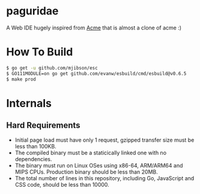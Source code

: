# paguridae

A Web IDE hugely inspired from [Acme](http://acme.cat-v.org/) that is almost a clone of acme :)

# How To Build

```bash
$ go get -u github.com/mjibson/esc
$ GO111MODULE=on go get github.com/evanw/esbuild/cmd/esbuild@v0.6.5
$ make prod
```

# Internals

## Hard Requirements

* Initial page load must have only 1 request, gzipped transfer size must be less than 100KB.
* The compiled binary must be a staticically linked one with no dependencies.
* The binary must run on Linux OSes using x86-64, ARM/ARM64 and MIPS CPUs. Production binary should be less than 20MB.
* The total number of lines in this repository, including Go, JavaScript and CSS code, should be less than 10000.
